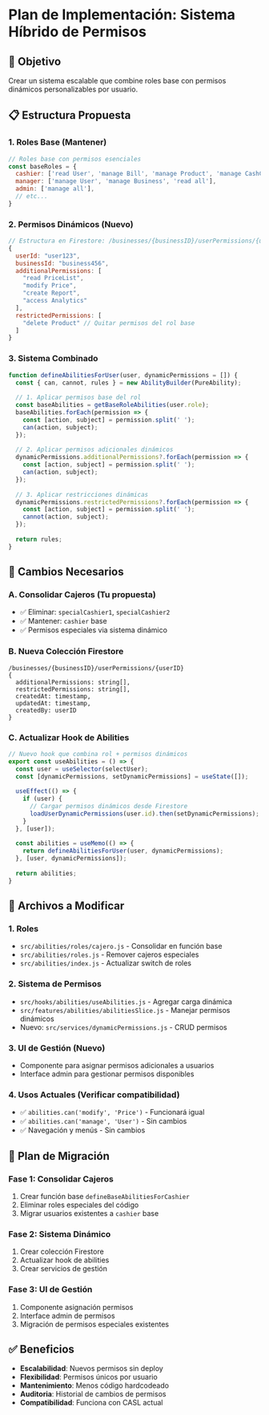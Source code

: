 # Plan de Implementación: Sistema Híbrido de Permisos

## 🎯 Objetivo
Crear un sistema escalable que combine roles base con permisos dinámicos personalizables por usuario.

## 📋 Estructura Propuesta

### 1. **Roles Base** (Mantener)
```javascript
// Roles base con permisos esenciales
const baseRoles = {
  cashier: ['read User', 'manage Bill', 'manage Product', 'manage CashCount'],
  manager: ['manage User', 'manage Business', 'read all'],
  admin: ['manage all'],
  // etc...
}
```

### 2. **Permisos Dinámicos** (Nuevo)
```javascript
// Estructura en Firestore: /businesses/{businessID}/userPermissions/{userID}
{
  userId: "user123",
  businessId: "business456", 
  additionalPermissions: [
    "read PriceList",
    "modify Price", 
    "create Report",
    "access Analytics"
  ],
  restrictedPermissions: [
    "delete Product" // Quitar permisos del rol base
  ]
}
```

### 3. **Sistema Combinado**
```javascript
function defineAbilitiesForUser(user, dynamicPermissions = []) {
  const { can, cannot, rules } = new AbilityBuilder(PureAbility);
  
  // 1. Aplicar permisos base del rol
  const baseAbilities = getBaseRoleAbilities(user.role);
  baseAbilities.forEach(permission => {
    const [action, subject] = permission.split(' ');
    can(action, subject);
  });
  
  // 2. Aplicar permisos adicionales dinámicos
  dynamicPermissions.additionalPermissions?.forEach(permission => {
    const [action, subject] = permission.split(' ');
    can(action, subject);
  });
  
  // 3. Aplicar restricciones dinámicas
  dynamicPermissions.restrictedPermissions?.forEach(permission => {
    const [action, subject] = permission.split(' ');
    cannot(action, subject);
  });
  
  return rules;
}
```

## 🔧 Cambios Necesarios

### A. **Consolidar Cajeros** (Tu propuesta)
- ✅ Eliminar: `specialCashier1`, `specialCashier2`
- ✅ Mantener: `cashier` base
- ✅ Permisos especiales via sistema dinámico

### B. **Nueva Colección Firestore**
```
/businesses/{businessID}/userPermissions/{userID}
{
  additionalPermissions: string[],
  restrictedPermissions: string[],
  createdAt: timestamp,
  updatedAt: timestamp,
  createdBy: userID
}
```

### C. **Actualizar Hook de Abilities**
```javascript
// Nuevo hook que combina rol + permisos dinámicos
export const useAbilities = () => {
  const user = useSelector(selectUser);
  const [dynamicPermissions, setDynamicPermissions] = useState([]);
  
  useEffect(() => {
    if (user) {
      // Cargar permisos dinámicos desde Firestore
      loadUserDynamicPermissions(user.id).then(setDynamicPermissions);
    }
  }, [user]);
  
  const abilities = useMemo(() => {
    return defineAbilitiesForUser(user, dynamicPermissions);
  }, [user, dynamicPermissions]);
  
  return abilities;
}
```

## 📍 Archivos a Modificar

### 1. **Roles** 
- `src/abilities/roles/cajero.js` - Consolidar en función base
- `src/abilities/roles.js` - Remover cajeros especiales
- `src/abilities/index.js` - Actualizar switch de roles

### 2. **Sistema de Permisos**
- `src/hooks/abilities/useAbilities.js` - Agregar carga dinámica
- `src/features/abilities/abilitiesSlice.js` - Manejar permisos dinámicos
- Nuevo: `src/services/dynamicPermissions.js` - CRUD permisos

### 3. **UI de Gestión** (Nuevo)
- Componente para asignar permisos adicionales a usuarios
- Interface admin para gestionar permisos disponibles

### 4. **Usos Actuales** (Verificar compatibilidad)
- ✅ `abilities.can('modify', 'Price')` - Funcionará igual
- ✅ `abilities.can('manage', 'User')` - Sin cambios
- ✅ Navegación y menús - Sin cambios

## 🚀 Plan de Migración

### Fase 1: Consolidar Cajeros
1. Crear función base `defineBaseAbilitiesForCashier`
2. Eliminar roles especiales del código
3. Migrar usuarios existentes a `cashier` base

### Fase 2: Sistema Dinámico
1. Crear colección Firestore
2. Actualizar hook de abilities  
3. Crear servicios de gestión

### Fase 3: UI de Gestión
1. Componente asignación permisos
2. Interface admin de permisos
3. Migración de permisos especiales existentes

## ✅ Beneficios

- **Escalabilidad**: Nuevos permisos sin deploy
- **Flexibilidad**: Permisos únicos por usuario
- **Mantenimiento**: Menos código hardcodeado
- **Auditoria**: Historial de cambios de permisos
- **Compatibilidad**: Funciona con CASL actual
